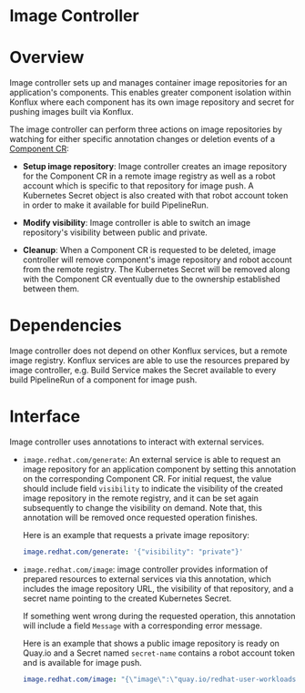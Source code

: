 # Image Controller

# Overview
Image controller sets up and manages container image repositories for an application's components. This enables greater component isolation within Konflux where each component has its own image repository and secret for pushing images built via Konflux.

The image controller can perform three actions on image repositories by watching for either specific annotation changes or deletion events of a [Component CR](https://redhat-appstudio.github.io/architecture/ref/application-environment-api.html#component):

- **Setup image repository**: Image controller creates an image repository for the Component CR in a remote image registry as well as a robot account which is specific to that repository for image push. A Kubernetes Secret object is also created with that robot account token in order to make it available for build PipelineRun.

- **Modify visibility**: Image controller is able to switch an image repository's visibility between public and private.

- **Cleanup**: When a Component CR is requested to be deleted, image controller will remove component's image repository and robot account from the remote registry. The Kubernetes Secret will be removed along with the Component CR eventually due to the ownership established between them.

# Dependencies
Image controller does not depend on other Konflux services, but a remote image registry. Konflux services are able to use the resources prepared by image controller, e.g. Build Service makes the Secret available to every build PipelineRun of a component for image push.

# Interface
Image controller uses annotations to interact with external services.

- `image.redhat.com/generate`: An external service is able to request an image repository for an application component by setting this annotation on the corresponding Component CR. For initial request, the value should include field `visibility` to indicate the visibility of the created image repository in the remote registry, and it can be set again subsequently to change the visibility on demand. Note that, this annotation will be removed once requested operation finishes.

  Here is an example that requests a private image repository:

  ```yaml
  image.redhat.com/generate: '{"visibility": "private"}'
  ```

- `image.redhat.com/image`: image controller provides information of prepared resources to external services via this annotation, which includes the image repository URL, the visibility of that repository, and a secret name pointing to the created Kubernetes Secret.

  If something went wrong during the requested operation, this annotation will include a field `Message` with a corresponding error message.

  Here is an example that shows a public image repository is ready on Quay.io and a Secret named `secret-name` contains a robot account token and is available for image push.

  ```yaml
  image.redhat.com/image: "{\"image\":\"quay.io/redhat-user-workloads/image-controller-system/city-transit/billing\",\"visibility\":\"public\",\"secret\":\"secret-name\"}"
  ```
